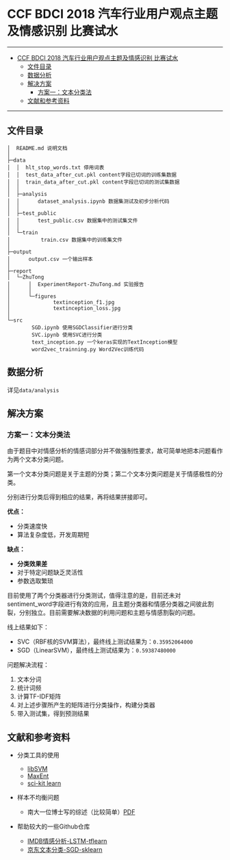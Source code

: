 # CCF BDCI 2018 汽车行业用户观点主题及情感识别 比赛试水

--------
<!-- TOC -->

- [CCF BDCI 2018 汽车行业用户观点主题及情感识别 比赛试水](#ccf-bdci-2018-汽车行业用户观点主题及情感识别-比赛试水)
    - [文件目录](#文件目录)
    - [数据分析](#数据分析)
    - [解决方案](#解决方案)
        - [方案一：文本分类法](#方案一文本分类法)
    - [文献和参考资料](#文献和参考资料)

<!-- /TOC -->

---------

## 文件目录
```
│  README.md 说明文档
│
├─data
│  │  hlt_stop_words.txt 停用词表
│  │  test_data_after_cut.pkl content字段已切词的训练集数据
│  │  train_data_after_cut.pkl content字段已切词的测试集数据
│  │
│  ├─analysis
│  │      dataset_analysis.ipynb 数据集测试及初步分析代码
│  │
│  ├─test_public
│  │      test_public.csv 数据集中的测试集文件
│  │
│  └─train
│          train.csv 数据集中的训练集文件
│
├─output
│      output.csv 一个输出样本
│
├─report
│  └─ZhuTong
│      │  ExperimentReport-ZhuTong.md 实验报告
│      │
│      └─figures
│              textinception_f1.jpg
│              textinception_loss.jpg
│
└─src
        SGD.ipynb 使用SGDClassifier进行分类
        SVC.ipynb 使用SVC进行分类
        text_inception.py 一个keras实现的TextInception模型
        word2vec_trainning.py Word2Vec训练代码
```

## 数据分析

详见`data/analysis`

## 解决方案

### 方案一：文本分类法

由于题目中对情感分析的情感词部分并不做强制性要求，故可简单地把本问题看作为两个文本分类问题。

第一个文本分类问题是关于主题的分类；第二个文本分类问题是关于情感极性的分类。

分别进行分类后得到相应的结果，再将结果拼接即可。

**优点：**

- 分类速度快
- 算法复杂度低，开发周期短

**缺点：**

- **分类效果差** 
- 对于特定问题缺乏灵活性
- 参数选取繁琐

目前使用了两个分类器进行分类测试，值得注意的是，目前还未对sentiment_word字段进行有效的应用，且主题分类器和情感分类器之间彼此割裂，分别独立。目前需要解决数据的利用问题和主题与情感割裂的问题。

线上结果如下：
- SVC（RBF核的SVM算法），最终线上测试结果为：`0.35952064000`
- SGD（LinearSVM），最终线上测试结果为：`0.59387480000`

问题解决流程：
1. 文本分词
2. 统计词频
3. 计算TF-IDF矩阵
4. 对上述步骤所产生的矩阵进行分类操作，构建分类器
5. 带入测试集，得到预测结果

## 文献和参考资料

- 分类工具的使用
   - [libSVM](https://www.csie.ntu.edu.tw/~cjlin/libsvm/)
   - [MaxEnt](https://homepages.inf.ed.ac.uk/lzhang10/maxent.html)
   - [sci-kit learn](http://scikit-learn.org/stable/)
   
- 样本不均衡问题
   - 南大一位博士写的综述（比较简单）[PDF](http://lamda.nju.edu.cn/liyf/dm14/111220005.pdf)

- 帮助较大的一些Github仓库
    - [IMDB情感分析-LSTM-tflearn](https://github.com/llSourcell/How_to_do_Sentiment_Analysis)
    - [京东文本分类-SGD-sklearn](https://github.com/stevewyl/keras_text_classification/blob/master/jd/ml_text_classification.py)